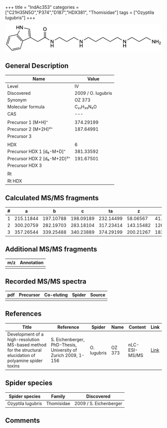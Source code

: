 +++
title = "IndAc353"
categories = ["C21H35N5O","P374","D187","HDX381",
"Thomisidae"]
tags = ["Ozyptila lugubris"]
+++

![](/img/IndAc353.png)

## General Description

| Name                        | Value              |
|-----------------------------|--------------------|
| Level                       | IV                 |
| Discovered                  | 2009 / O. lugubris |
| Synonym                     | OZ 373             |
| Molecular formula           | C₂₁H₃₅N₅O          |
| CAS                         | ---                |
|                             |                    |
| Precursor 1 [M+H]⁺          | 374.29199          |
| Precursor 2 [M+2H]²⁺        | 187.64991          |
| Precursor 3                 |                    |
|                             |                    |
| HDX                         | 6                  |
| Precursor HDX 1 [d₆-M+D]⁺   | 381.33592          |
| Precursor HDX 2 [d₆-M+2D]²⁺ | 191.67501          |
| Precursor HDX 3             |                    |
|                             |                    |
| Rt                          |                    |
| Rt HDX                      |                    |

## Calculated MS/MS fragments

| # | a         | b         | c         | ta        | z         | y         | tz        |
|---|-----------|-----------|-----------|-----------|-----------|-----------|-----------|
| 1 | 215.11844 | 197.10788 | 198.09189 | 232.14499 | 58.06567  | 41.03912  | 75.09222  |
| 2 | 300.20759 | 282.19703 | 283.18104 | 317.23414 | 143.15482 | 126.12827 | 160.18137 |
| 3 | 357.26544 | 339.25488 | 340.23889 | 374.29199 | 200.21267 | 183.18612 | 217.23922 |

## Additional MS/MS fragments

| m/z | Annotation |
|-----|------------|
|     |            |

## Recorded MS/MS spectra

| pdf | Precursor | Co-eluting | Spider | Source |
|-----|-----------|------------|--------|--------|
|     |           |            |        |        |

## References

| Title                                                                                                      | Reference                                                     | Spider      | Name   | Content       | Link                                                               |
|------------------------------------------------------------------------------------------------------------|---------------------------------------------------------------|-------------|--------|---------------|--------------------------------------------------------------------|
| Development of a high-resolution MS-based method for the structural elucidation of polyamine spider toxins | S. Eichenberger, PhD-Thesis, University of Zurich 2009, 1-156 | O. lugubris | OZ 373 | nLC-ESI-MS/MS | [Link](https://www.zora.uzh.ch/id/eprint/12787/1/Eichenberger.pdf) |

## Spider species

| Spider species    | Family     | Discovered             |
|-------------------|------------|------------------------|
| Ozyptila lugubris | Thomisidae | 2009 / S. Eichenberger |

## Comments